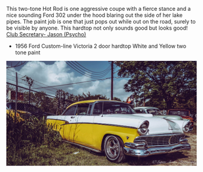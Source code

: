 This two-tone Hot Rod is one aggressive coupe with a fierce stance and a nice sounding Ford 302 under the hood blaring out the side of her lake pipes. The paint job is one that just pops out while out on the road, surely to be visible by anyone. This hardtop not only sounds good but looks good! [Club Secretary- Jason (Psycho)](../members/Club%20Secretary-%20Jason%20(Psycho).md)



* 1956 Ford Custom-line Victoria 2 door hardtop White and Yellow two tone paint 


![Pyscho's Ride](../assets/Pyscho's%20Ride.JPEG)


